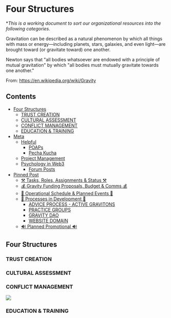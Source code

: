 # Four Structures 

\**This is a working document to sort our organizational resources into the following categories.*

Gravitation can be described as a natural phenomenon by which all things with mass or energy—including planets, stars, galaxies, and even light—are brought toward (or gravitate toward) one another.

Newton says that "all bodies whatsoever are endowed with a principle of mutual gravitation" by which "all bodies must mutually gravitate towards one another."

From: https://en.wikipedia.org/wiki/Gravity

## Contents
- [Four Structures](#four-structures)
  - [TRUST CREATION](#trust-creation)
  - [CULTURAL ASSESSMENT](#cultural-assessment)
  - [CONFLICT MANAGEMENT](#conflict-management)
  - [EDUCATION & TRAINING](#education--training)
- [Meta](#meta)
  - [Helpful](#helpful)
    - [POAPs](#poaps)
    - [Pecha Kucha](#pecha-kucha)
  - [Project Management](#project-management)
  - [Psychology in Web3](#psychology-in-web3)
    - [Forum Posts](#forum-posts)
- [Pinned Post](#pinned-post)
  - [⚒️ Tasks, Roles, Assignments & Status ⚒️](#️-tasks-roles-assignments--status-️)
  - [💰 Gravity Funding Proposals, Budget & Comms 💰](#-gravity-funding-proposals-budget--comms-)
  - [📅 Operational Schedule & Planned Events 📅](#-operational-schedule--planned-events-)
  - [🔬 Processes in Development 🔬](#-processes-in-development-)
    - [ADVICE PROCESS - ACTIVE GRAVITONS](#advice-process---active-gravitons)
    - [PRACTICE GROUPS](#practice-groups)
    - [GRAVITY DAO](#gravity-dao)
    - [WEBSITE DOMAIN](#website-domain)
  - [🔊 Planned Promotional 🔊](#-planned-promotional-)

## Four Structures
### TRUST CREATION

### CULTURAL ASSESSMENT

### CONFLICT MANAGEMENT

![](https://i.imgur.com/jTJ4LQ3.png)

### EDUCATION & TRAINING

